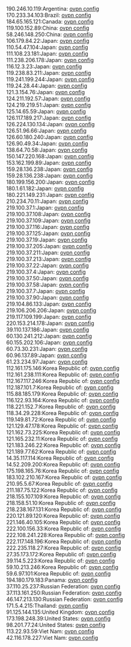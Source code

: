 190.246.10.119:Argentina: [ovpn config](vpn/190_246_10_119.ovpn)  
170.233.34.103:Brazil: [ovpn config](vpn/170_233_34_103.ovpn)  
184.65.165.121:Canada: [ovpn config](vpn/184_65_165_121.ovpn)  
119.100.152.89:China: [ovpn config](vpn/119_100_152_89.ovpn)  
58.246.148.250:China: [ovpn config](vpn/58_246_148_250.ovpn)  
106.179.84.22:Japan: [ovpn config](vpn/106_179_84_22.ovpn)  
110.54.47.104:Japan: [ovpn config](vpn/110_54_47_104.ovpn)  
111.108.23.181:Japan: [ovpn config](vpn/111_108_23_181.ovpn)  
111.238.206.178:Japan: [ovpn config](vpn/111_238_206_178.ovpn)  
116.12.3.23:Japan: [ovpn config](vpn/116_12_3_23.ovpn)  
119.238.83.211:Japan: [ovpn config](vpn/119_238_83_211.ovpn)  
119.241.199.244:Japan: [ovpn config](vpn/119_241_199_244.ovpn)  
119.24.28.44:Japan: [ovpn config](vpn/119_24_28_44.ovpn)  
121.3.154.76:Japan: [ovpn config](vpn/121_3_154_76.ovpn)  
124.211.192.57:Japan: [ovpn config](vpn/124_211_192_57.ovpn)  
124.219.219.51:Japan: [ovpn config](vpn/124_219_219_51.ovpn)  
125.14.65.59:Japan: [ovpn config](vpn/125_14_65_59.ovpn)  
126.117.189.217:Japan: [ovpn config](vpn/126_117_189_217.ovpn)  
126.224.130.134:Japan: [ovpn config](vpn/126_224_130_134.ovpn)  
126.51.96.66:Japan: [ovpn config](vpn/126_51_96_66.ovpn)  
126.60.180.240:Japan: [ovpn config](vpn/126_60_180_240.ovpn)  
126.90.49.34:Japan: [ovpn config](vpn/126_90_49_34.ovpn)  
138.64.70.58:Japan: [ovpn config](vpn/138_64_70_58.ovpn)  
150.147.220.168:Japan: [ovpn config](vpn/150_147_220_168.ovpn)  
153.162.199.89:Japan: [ovpn config](vpn/153_162_199_89.ovpn)  
159.28.136.238:Japan: [ovpn config](vpn/159_28_136_238.ovpn)  
159.28.136.238:Japan: [ovpn config](vpn/159_28_136_238.ovpn)  
180.199.156.200:Japan: [ovpn config](vpn/180_199_156_200.ovpn)  
180.1.61.182:Japan: [ovpn config](vpn/180_1_61_182.ovpn)  
180.221.149.231:Japan: [ovpn config](vpn/180_221_149_231.ovpn)  
210.234.70.11:Japan: [ovpn config](vpn/210_234_70_11.ovpn)  
219.100.37.1:Japan: [ovpn config](vpn/219_100_37_1.ovpn)  
219.100.37.108:Japan: [ovpn config](vpn/219_100_37_108.ovpn)  
219.100.37.109:Japan: [ovpn config](vpn/219_100_37_109.ovpn)  
219.100.37.116:Japan: [ovpn config](vpn/219_100_37_116.ovpn)  
219.100.37.125:Japan: [ovpn config](vpn/219_100_37_125.ovpn)  
219.100.37.19:Japan: [ovpn config](vpn/219_100_37_19.ovpn)  
219.100.37.205:Japan: [ovpn config](vpn/219_100_37_205.ovpn)  
219.100.37.211:Japan: [ovpn config](vpn/219_100_37_211.ovpn)  
219.100.37.213:Japan: [ovpn config](vpn/219_100_37_213.ovpn)  
219.100.37.22:Japan: [ovpn config](vpn/219_100_37_22.ovpn)  
219.100.37.4:Japan: [ovpn config](vpn/219_100_37_4.ovpn)  
219.100.37.50:Japan: [ovpn config](vpn/219_100_37_50.ovpn)  
219.100.37.58:Japan: [ovpn config](vpn/219_100_37_58.ovpn)  
219.100.37.7:Japan: [ovpn config](vpn/219_100_37_7.ovpn)  
219.100.37.90:Japan: [ovpn config](vpn/219_100_37_90.ovpn)  
219.104.86.133:Japan: [ovpn config](vpn/219_104_86_133.ovpn)  
219.106.206.206:Japan: [ovpn config](vpn/219_106_206_206.ovpn)  
219.117.109.199:Japan: [ovpn config](vpn/219_117_109_199.ovpn)  
220.153.214.178:Japan: [ovpn config](vpn/220_153_214_178.ovpn)  
39.110.137.186:Japan: [ovpn config](vpn/39_110_137_186.ovpn)  
60.130.241.212:Japan: [ovpn config](vpn/60_130_241_212.ovpn)  
60.155.202.106:Japan: [ovpn config](vpn/60_155_202_106.ovpn)  
60.73.30.231:Japan: [ovpn config](vpn/60_73_30_231.ovpn)  
60.96.137.89:Japan: [ovpn config](vpn/60_96_137_89.ovpn)  
61.23.234.97:Japan: [ovpn config](vpn/61_23_234_97.ovpn)  
112.161.175.146:Korea Republic of: [ovpn config](vpn/112_161_175_146.ovpn)  
112.161.238.111:Korea Republic of: [ovpn config](vpn/112_161_238_111.ovpn)  
112.167.117.246:Korea Republic of: [ovpn config](vpn/112_167_117_246.ovpn)  
112.187.101.7:Korea Republic of: [ovpn config](vpn/112_187_101_7.ovpn)  
115.88.185.179:Korea Republic of: [ovpn config](vpn/115_88_185_179.ovpn)  
116.122.93.164:Korea Republic of: [ovpn config](vpn/116_122_93_164.ovpn)  
118.221.152.7:Korea Republic of: [ovpn config](vpn/118_221_152_7.ovpn)  
118.34.29.228:Korea Republic of: [ovpn config](vpn/118_34_29_228.ovpn)  
119.149.81.72:Korea Republic of: [ovpn config](vpn/119_149_81_72.ovpn)  
121.129.47.178:Korea Republic of: [ovpn config](vpn/121_129_47_178.ovpn)  
121.162.73.225:Korea Republic of: [ovpn config](vpn/121_162_73_225.ovpn)  
121.165.232.11:Korea Republic of: [ovpn config](vpn/121_165_232_11.ovpn)  
121.183.246.22:Korea Republic of: [ovpn config](vpn/121_183_246_22.ovpn)  
121.189.77.62:Korea Republic of: [ovpn config](vpn/121_189_77_62.ovpn)  
14.35.117.114:Korea Republic of: [ovpn config](vpn/14_35_117_114.ovpn)  
14.52.209.200:Korea Republic of: [ovpn config](vpn/14_52_209_200.ovpn)  
175.198.165.76:Korea Republic of: [ovpn config](vpn/175_198_165_76.ovpn)  
183.102.210.167:Korea Republic of: [ovpn config](vpn/183_102_210_167.ovpn)  
210.95.5.67:Korea Republic of: [ovpn config](vpn/210_95_5_67.ovpn)  
211.187.75.122:Korea Republic of: [ovpn config](vpn/211_187_75_122.ovpn)  
218.155.107.109:Korea Republic of: [ovpn config](vpn/218_155_107_109.ovpn)  
218.158.51.10:Korea Republic of: [ovpn config](vpn/218_158_51_10.ovpn)  
218.238.167.131:Korea Republic of: [ovpn config](vpn/218_238_167_131.ovpn)  
220.121.89.120:Korea Republic of: [ovpn config](vpn/220_121_89_120.ovpn)  
221.146.40.105:Korea Republic of: [ovpn config](vpn/221_146_40_105.ovpn)  
222.100.156.33:Korea Republic of: [ovpn config](vpn/222_100_156_33.ovpn)  
222.108.241.228:Korea Republic of: [ovpn config](vpn/222_108_241_228.ovpn)  
222.117.148.196:Korea Republic of: [ovpn config](vpn/222_117_148_196.ovpn)  
222.235.118.27:Korea Republic of: [ovpn config](vpn/222_235_118_27.ovpn)  
27.35.173.172:Korea Republic of: [ovpn config](vpn/27_35_173_172.ovpn)  
39.114.5.223:Korea Republic of: [ovpn config](vpn/39_114_5_223.ovpn)  
59.10.213.246:Korea Republic of: [ovpn config](vpn/59_10_213_246.ovpn)  
59.6.97.101:Korea Republic of: [ovpn config](vpn/59_6_97_101.ovpn)  
194.180.179.183:Panama: [ovpn config](vpn/194_180_179_183.ovpn)  
37.110.25.237:Russian Federation: [ovpn config](vpn/37_110_25_237.ovpn)  
37.113.161.250:Russian Federation: [ovpn config](vpn/37_113_161_250.ovpn)  
46.147.213.130:Russian Federation: [ovpn config](vpn/46_147_213_130.ovpn)  
171.5.4.215:Thailand: [ovpn config](vpn/171_5_4_215.ovpn)  
91.125.144.135:United Kingdom: [ovpn config](vpn/91_125_144_135.ovpn)  
173.198.248.39:United States: [ovpn config](vpn/173_198_248_39.ovpn)  
98.201.77.24:United States: [ovpn config](vpn/98_201_77_24.ovpn)  
113.22.93.59:Viet Nam: [ovpn config](vpn/113_22_93_59.ovpn)  
42.116.178.227:Viet Nam: [ovpn config](vpn/42_116_178_227.ovpn)  
